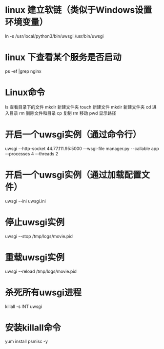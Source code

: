 # linux 建立软链（类似于Windows设置环境变量）
ln -s /usr/local/python3/bin/uwsgi /usr/bin/uwsgi

# linux 下查看某个服务是否启动
ps -ef |grep nginx


# Linux命令
ls 查看目录下的文件
mkdir 新建文件夹
touch 新建文件
mkdir 新建文件夹
cd 进入目录
rm 删除文件和目录
cp 复制
rm 移动
pwd 显示路径

# 开启一个uwsgi实例（通过命令行）
uwsgi --http-socket 44.77.111.95:5000 --wsgi-file manager.py --callable app --processes 4 --threads 2

# 开启一个uwsgi实例（通过加载配置文件）
uwsgi --ini uwsgi.ini


# 停止uwsgi实例
uwsgi --stop /tmp/logs/movie.pid

# 重载uwsgi实例

uwsgi --reload /tmp/logs/movie.pid

# 杀死所有uwsgi进程
killall -s INT uwsgi

# 安装killall命令
yum install psmisc -y 